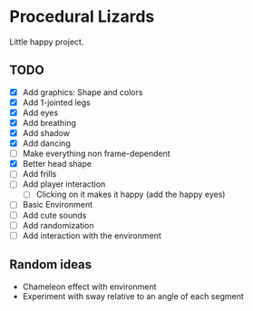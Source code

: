 # Procedural Lizards

Little happy project.

## TODO
- [X] Add graphics: Shape and colors
- [X] Add 1-jointed legs
- [X] Add eyes
- [X] Add breathing
- [X] Add shadow
- [X] Add dancing
- [ ] Make everything non frame-dependent
- [X] Better head shape
- [ ] Add frills
- [ ] Add player interaction
    - [ ] Clicking on it makes it happy (add the happy eyes)
- [ ] Basic Environment
- [ ] Add cute sounds
- [ ] Add randomization
- [ ] Add interaction with the environment

## Random ideas
- Chameleon effect with environment
- Experiment with sway relative to an angle of each segment
